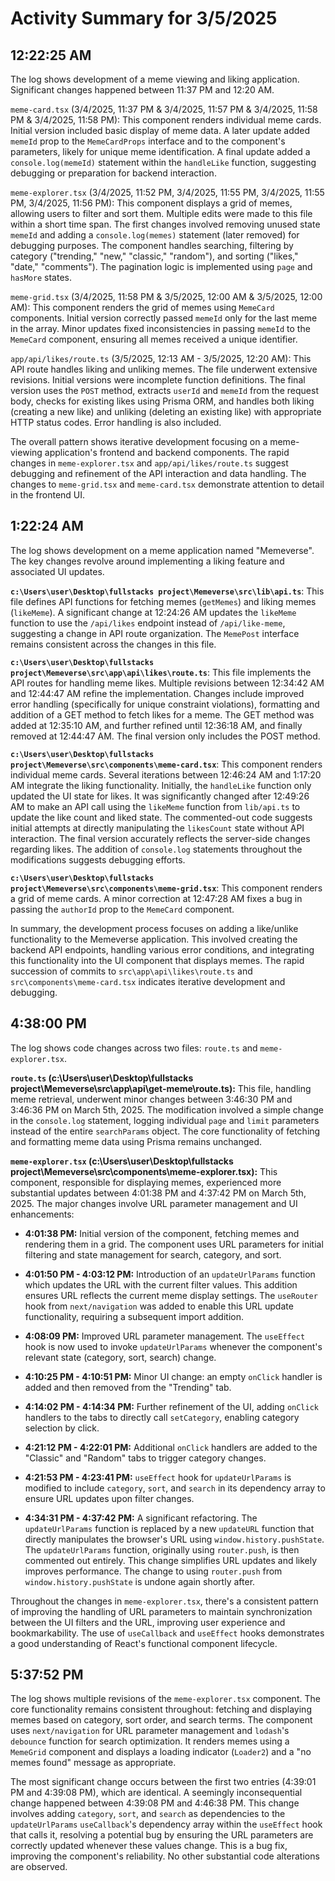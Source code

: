 # Activity Summary for 3/5/2025

## 12:22:25 AM
The log shows development of a meme viewing and liking application.  Significant changes happened between 11:37 PM and 12:20 AM.

`meme-card.tsx` (3/4/2025, 11:37 PM & 3/4/2025, 11:57 PM & 3/4/2025, 11:58 PM & 3/4/2025, 11:58 PM): This component renders individual meme cards.  Initial version included basic display of meme data. A later update added `memeId` prop to the `MemeCardProps` interface and to the component's parameters, likely for unique meme identification.  A final update added a `console.log(memeId)` statement within the `handleLike` function, suggesting debugging or preparation for backend interaction.

`meme-explorer.tsx` (3/4/2025, 11:52 PM, 3/4/2025, 11:55 PM, 3/4/2025, 11:55 PM, 3/4/2025, 11:56 PM): This component displays a grid of memes, allowing users to filter and sort them. Multiple edits were made to this file within a short time span.  The first changes involved removing unused state `memeId` and adding a `console.log(memes)` statement (later removed) for debugging purposes.  The component handles searching, filtering by category ("trending," "new," "classic," "random"), and sorting ("likes," "date," "comments"). The pagination logic is implemented using `page` and `hasMore` states.

`meme-grid.tsx` (3/4/2025, 11:58 PM & 3/5/2025, 12:00 AM & 3/5/2025, 12:00 AM):  This component renders the grid of memes using `MemeCard` components.  Initial version correctly passed `memeId` only for the last meme in the array. Minor updates fixed inconsistencies in passing `memeId` to the `MemeCard` component, ensuring all memes received a unique identifier.

`app/api/likes/route.ts` (3/5/2025, 12:13 AM - 3/5/2025, 12:20 AM): This API route handles liking and unliking memes.  The file underwent extensive revisions.  Initial versions were incomplete function definitions. The final version uses the `POST` method, extracts `userId` and `memeId` from the request body, checks for existing likes using Prisma ORM, and handles both liking (creating a new like) and unliking (deleting an existing like) with appropriate HTTP status codes.  Error handling is also included.


The overall pattern shows iterative development focusing on a meme-viewing application's frontend and backend components.  The rapid changes in `meme-explorer.tsx` and `app/api/likes/route.ts` suggest debugging and refinement of the API interaction and data handling.  The changes to `meme-grid.tsx` and `meme-card.tsx` demonstrate attention to detail in the frontend UI.


## 1:22:24 AM
The log shows development on a meme application named "Memeverse".  The key changes revolve around implementing a liking feature and associated UI updates.

**`c:\Users\user\Desktop\fullstacks project\Memeverse\src\lib\api.ts`**: This file defines API functions for fetching memes (`getMemes`) and liking memes (`likeMeme`).  A significant change at 12:24:26 AM updates the `likeMeme` function to use the `/api/likes` endpoint instead of `/api/like-meme`, suggesting a change in API route organization. The `MemePost` interface remains consistent across the changes in this file.

**`c:\Users\user\Desktop\fullstacks project\Memeverse\src\app\api\likes\route.ts`**: This file implements the API routes for handling meme likes.  Multiple revisions between 12:34:42 AM and 12:44:47 AM refine the implementation.  Changes include improved error handling (specifically for unique constraint violations),  formatting and addition of a GET method to fetch likes for a meme. The GET method was added at 12:35:10 AM,  and further refined until 12:36:18 AM, and finally removed at 12:44:47 AM. The final version only includes the POST method.

**`c:\Users\user\Desktop\fullstacks project\Memeverse\src\components\meme-card.tsx`**: This component renders individual meme cards.  Several iterations between 12:46:24 AM and 1:17:20 AM integrate the liking functionality. Initially,  the `handleLike` function only updated the UI state for likes. It was significantly changed after 12:49:26 AM to make an API call using the `likeMeme` function from `lib/api.ts` to update the like count and liked state. The commented-out code suggests initial attempts at directly manipulating the `likesCount` state without API interaction.  The final version accurately reflects the server-side changes regarding likes.  The addition of `console.log` statements throughout the modifications suggests debugging efforts.

**`c:\Users\user\Desktop\fullstacks project\Memeverse\src\components\meme-grid.tsx`**: This component renders a grid of meme cards.  A minor correction at 12:47:28 AM fixes a bug in passing the `authorId` prop to the `MemeCard` component.

In summary, the development process focuses on adding a like/unlike functionality to the Memeverse application. This involved creating the backend API endpoints, handling various error conditions, and integrating this functionality into the UI component that displays memes.  The rapid succession of commits to `src\app\api\likes\route.ts` and `src\components\meme-card.tsx` indicates iterative development and debugging.


## 4:38:00 PM
The log shows code changes across two files: `route.ts` and `meme-explorer.tsx`.

**`route.ts` (c:\Users\user\Desktop\fullstacks project\Memeverse\src\app\api\get-meme\route.ts):**  This file, handling meme retrieval, underwent minor changes between 3:46:30 PM and 3:46:36 PM on March 5th, 2025.  The modification involved a simple change in the `console.log` statement, logging individual `page` and `limit` parameters instead of the entire `searchParams` object. The core functionality of fetching and formatting meme data using Prisma remains unchanged.

**`meme-explorer.tsx` (c:\Users\user\Desktop\fullstacks project\Memeverse\src\components\meme-explorer.tsx):** This component, responsible for displaying memes, experienced more substantial updates between 4:01:38 PM and 4:37:42 PM on March 5th, 2025.  The major changes involve URL parameter management and UI enhancements:


* **4:01:38 PM:** Initial version of the component, fetching memes and rendering them in a grid.  The component uses URL parameters for initial filtering and state management for search, category, and sort.

* **4:01:50 PM - 4:03:12 PM:**  Introduction of an `updateUrlParams` function which updates the URL with the current filter values.  This addition ensures URL reflects the current meme display settings. The `useRouter` hook from `next/navigation` was added to enable this URL update functionality, requiring a subsequent import addition.

* **4:08:09 PM:** Improved URL parameter management. The `useEffect` hook is now used to invoke `updateUrlParams` whenever the component's relevant state (category, sort, search) change.

* **4:10:25 PM - 4:10:51 PM:** Minor UI change: an empty `onClick` handler is added and then removed from the "Trending" tab.

* **4:14:02 PM - 4:14:34 PM:** Further refinement of the UI, adding `onClick` handlers to the tabs to directly call `setCategory`, enabling category selection by click.

* **4:21:12 PM - 4:22:01 PM:** Additional `onClick` handlers are added to the "Classic" and "Random" tabs to trigger category changes.


* **4:21:53 PM - 4:23:41 PM:** `useEffect` hook for `updateUrlParams` is modified to include `category`, `sort`, and `search` in its dependency array to ensure URL updates upon filter changes.

* **4:34:31 PM - 4:37:42 PM:** A significant refactoring. The `updateUrlParams` function is replaced by a new `updateURL` function that directly manipulates the browser's URL using `window.history.pushState`. The `updateUrlParams` function, originally using `router.push`, is then commented out entirely. This change simplifies URL updates and likely improves performance.  The change to using `router.push` from `window.history.pushState` is undone again shortly after.


Throughout the changes in `meme-explorer.tsx`,  there's a consistent pattern of improving the handling of URL parameters to maintain synchronization between the UI filters and the URL, improving user experience and bookmarkability. The use of `useCallback` and `useEffect` hooks demonstrates a good understanding of React's functional component lifecycle.


## 5:37:52 PM
The log shows multiple revisions of the `meme-explorer.tsx` component.  The core functionality remains consistent throughout: fetching and displaying memes based on category, sort order, and search terms.  The component uses `next/navigation` for URL parameter management and `lodash`'s `debounce` function for search optimization.  It renders memes using a `MemeGrid` component and displays a loading indicator (`Loader2`) and a "no memes found" message as appropriate.

The most significant change occurs between the first two entries (4:39:01 PM and 4:39:08 PM), which are identical.  A seemingly inconsequential change happened between 4:39:08 PM and 4:46:38 PM. This change involves adding `category`, `sort`, and `search` as dependencies to the `updateUrlParams` `useCallback`'s dependency array within the `useEffect` hook that calls it, resolving a potential bug by ensuring the URL parameters are correctly updated whenever these values change.  This is a bug fix,  improving the component's reliability.  No other substantial code alterations are observed.
